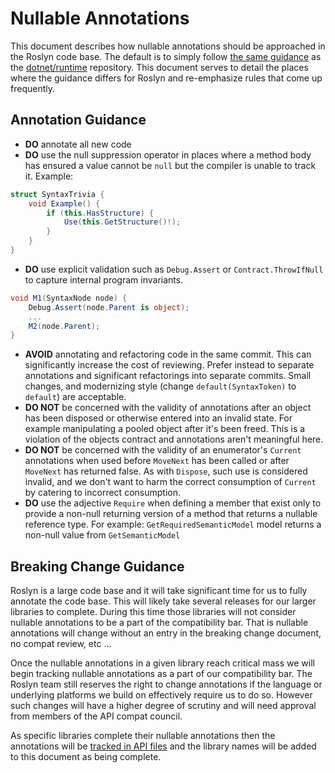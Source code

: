 # Nullable Annotations

This document describes how nullable annotations should be approached in the 
Roslyn code base. The default is to simply follow [the same guidance](https://github.com/dotnet/runtime/blob/master/docs/coding-guidelines/api-guidelines/nullability.md)
as the [dotnet/runtime](github.com/dotnet/runtime) repository. This document
serves to detail the places where the guidance differs for Roslyn and 
re-emphasize rules that come up frequently.

## Annotation Guidance 

- **DO** annotate all new code
- **DO** use the null suppression operator in places where a method body has
ensured a value cannot be `null` but the compiler is unable to track it. 
Example:
```cs
struct SyntaxTrivia {
    void Example() {    
        if (this.HasStructure) {
            Use(this.GetStructure()!);
        }
    }
}
```
- **DO** use explicit validation such as `Debug.Assert` or 
`Contract.ThrowIfNull` to capture internal program invariants.
```cs
void M1(SyntaxNode node) {
    Debug.Assert(node.Parent is object);
    ...
    M2(node.Parent);
}
```
- **AVOID** annotating and refactoring code in the same commit. This can
significantly increase the cost of reviewing. Prefer instead to separate 
annotations and significant refactorings into separate commits. Small changes,
and modernizing style (change `default(SyntaxToken)` to `default`) are
acceptable.
- **DO NOT** be concerned with the validity of annotations after an object has 
been disposed or otherwise entered into an invalid state. For example
manipulating a pooled object after it's been freed. This is a violation of the 
objects contract and annotations aren't meaningful here.
- **DO NOT** be concerned with the validity of an enumerator's `Current` 
annotations when used before `MoveNext` has been called or after `MoveNext` has 
returned false. As with `Dispose`, such use is considered invalid, and we don't
want to harm the correct consumption of `Current` by catering to incorrect
consumption.
- **DO** use the adjective `Require` when defining a member that exist only
to provide a non-null returning version of a method that returns a nullable 
reference type. For example: `GetRequiredSemanticModel` model returns a non-null 
value from `GetSemanticModel`


## Breaking Change Guidance
Roslyn is a large code base and it will take significant time for us to fully 
annotate the code base. This will likely take several releases for our larger
libraries to complete. During this time those libraries will not consider 
nullable annotations to be a part of the compatibility bar. That is 
nullable annotations will change without an entry in the breaking change 
document, no compat review, etc ...

Once the nullable annotations in a given library reach critical mass we will 
begin tracking nullable annotations as a part of our compatibility bar. The 
Roslyn team still reserves the right to change annotations if the language or
underlying platforms we build on effectively require us to do so. However such
changes will have a higher degree of scrutiny and will need approval from 
members of the API compat council.

As specific libraries complete their nullable annotations then the annotations
will be [tracked in API files](https://github.com/dotnet/roslyn-analyzers/pull/3125)
and the library names will be added to this document as being complete.



